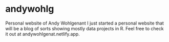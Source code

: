 # andywohlg
Personal website of Andy Wohlgenant
I just started a personal website that will be a blog of sorts showing mostly data projects in R.
Feel free to check it out at andywohlgenat.netlify.app.
